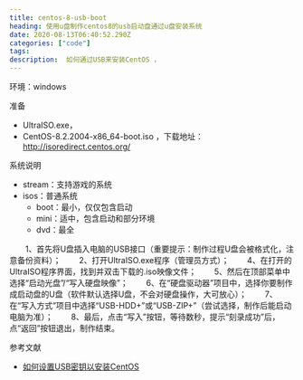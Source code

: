 ```yaml
---
title: centos-8-usb-boot
heading: 使用u盘制作centos8的usb启动盘通过u盘安装系统
date: 2020-08-13T06:40:52.290Z
categories: ["code"]
tags: 
description:  如何通过USB来安装CentOS ，
---
```


环境：windows

准备
- UltraISO.exe，
- CentOS-8.2.2004-x86_64-boot.iso  ，下载地址：http://isoredirect.centos.org/  


系统说明
- stream：支持游戏的系统
- isos：普通系统
    - boot：最小，仅仅包含启动
    - mini：适中，包含启动和部分环境
    - dvd：最全

　　1、首先将U盘插入电脑的USB接口（重要提示：制作过程U盘会被格式化，注意备份资料）；
　　2、打开UltraISO.exe程序（管理员方式）；
　　4、在打开的UltraISO程序界面，找到并双击下载的.iso映像文件；
　　5、然后在顶部菜单中选择“启动光盘”/“写入硬盘映像”；
　　6、在“硬盘驱动器”项目中，选择你要制作成启动盘的U盘（软件默认选择U盘，不会对硬盘操作，大可放心）；
　　7、在“写入方式”项目中选择“USB-HDD+”或“USB-ZIP+”（尝试选择，制作后能启动电脑为准）；
　　8、最后，点击“写入”按钮，等待数秒，提示“刻录成功”后，点“返回”按钮退出，制作结束。


参考文献  
- [如何设置USB密钥以安装CentOS](https://wiki.centos.org/zh/HowTos/InstallFromUSBkey)